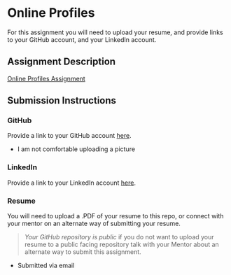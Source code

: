 # Online Profiles
For this assignment you will need to upload your resume, and provide links to your GitHub account, and your LinkedIn account.

## Assignment Description
[Online Profiles Assignment](https://education.launchcode.org/liftoff/assignments/online-profiles/)

## Submission Instructions

### GitHub
Provide a link to your GitHub account [here](https://github.com/hiroko-lc101).
* I am not comfortable uploading a picture

### LinkedIn
Provide a link to your LinkedIn account [here](https://www.linkedin.com/in/hiroko-hayakawa-089a098/).

### Resume
You will need to upload a .PDF of your resume to this repo, or connect with your mentor on an alternate way of submitting your resume.

> *Your GitHub repository is public* if you do not want to upload your resume to a public facing repository talk with your Mentor about an alternate way to submit this assignment.

* Submitted via email